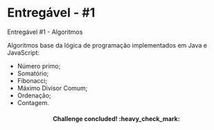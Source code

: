# Entregável - #1
Entregável #1 - Algoritmos

<p>Algoritmos base da lógica de programação implementados em Java e JavaScript:</p>

<ul>
  <li>Número primo;</li>
  <li>Somatório;</li>
  <li>Fibonacci;</li>
  <li>Máximo Divisor Comum;</li>
  <li>Ordenação;</li>
  <li>Contagem.</li>
</ul>

<h4 align="center">
   Challenge concluded! :heavy_check_mark:
</h4>
